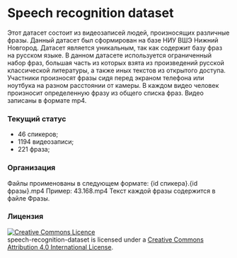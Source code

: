 # Speech recognition dataset
Этот датасет состоит из видеозаписей людей, произносящих  различные фразы. 
Данный датасет был сформирован на базе НИУ ВШЭ Нижний Новгород.
Датасет является уникальным, так как содержит базу фраз на русском языке.
В данном датасете используется ограниченный набор фраз, большая часть из которых взята из произведений русской классической литературы,
а также иных текстов из открытого доступа.
Участники произносят фразы сидя перед экраном телефона или ноутбука на разном расстоянии от камеры. 
В каждом видео человек произносит определенную фразу из общего списка фраз. Видео записаны в формате mp4. 
### Текущий статус
  - 46 спикеров;
  - 1194 видеозаписи;
  - 221 фраза;
### Организация
Файлы проименованы в следующем формате: {id спикера}.{id фразы}.mp4  Пример: 43.168.mp4
Текст каждой фразы содержится в файле Фразы. 
### Лицензия
<a rel="license" href="http://creativecommons.org/licenses/by/4.0/"><img alt="Creative Commons Licence"
style="border-width:0" src="https://i.creativecommons.org/l/by/4.0/80x15.png" /></a><br /><span
xmlns:dct="http://purl.org/dc/terms/" property="dct:title">speech-recognition-dataset</span> <span
xmlns:cc="http://creativecommons.org/ns#" property="cc:attributionName">
</span> is licensed under a <a rel="license" href="http://creativecommons.org/licenses/by/4.0/">
Creative Commons Attribution 4.0 International License</a>.
